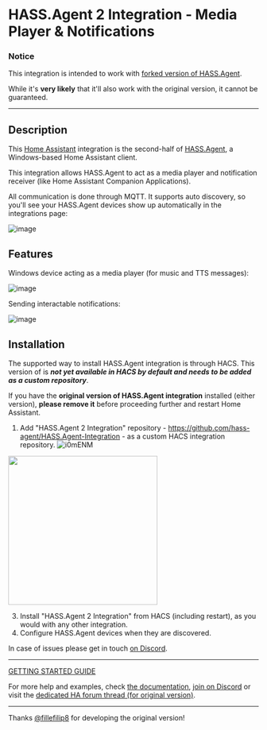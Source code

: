 # HASS.Agent 2 Integration - Media Player & Notifications

### Notice

This integration is intended to work with <a href="https://github.com/hass-agent/HASS.Agent" target="_blank">forked version of HASS.Agent</a>.

While it's **very likely** that it'll also work with the original version, it cannot be guaranteed.

----

## Description

This <a href="https://www.home-assistant.io" target="_blank">Home Assistant</a> integration is the second-half of <a href="https://github.com/hass-agent/HASS.Agent" target="_blank">HASS.Agent</a>, a Windows-based Home Assistant client.

This integration allows HASS.Agent to act as a media player and notification receiver (like Home Assistant Companion Applications). 

All communication is done through MQTT. It supports auto discovery, so you'll see your HASS.Agent devices show up automatically in the integrations page:

![image](https://user-images.githubusercontent.com/81011038/198246059-caa7f1cd-89f7-41f9-989e-724a1a67c2fe.png)

## Features
Windows device acting as a media player (for music and TTS messages):

![image](https://user-images.githubusercontent.com/81011038/198246217-cce288be-bbb7-4c5f-baff-510cc99c30b1.png)

Sending interactable notifications:

![image](https://user-images.githubusercontent.com/81011038/190643738-724dac45-4d03-4a19-a0e6-3a59b5de0aad.png)

## Installation

The supported way to install HASS.Agent integration is through HACS. This version of is ***not yet available in HACS by default and needs to be added as a custom repository***.

If you have the **original version of HASS.Agent integration** installed (either version), **please remove it** before proceeding further and restart Home Assistant.

1. Add "HASS.Agent 2 Integration" repository - https://github.com/hass-agent/HASS.Agent-Integration - as a custom HACS integration repository.
 ![i0mENM](https://github.com/amadeo-alex/HASS.Agent-Integration/assets/68441479/13e0f132-9b01-46f0-97c9-05f33f214aaf)
 <img src="https://github.com/amadeo-alex/HASS.Agent-Integration/assets/68441479/438a0dd7-975f-4cf3-a138-887fd4cf9eee" width="300" />

3. Install "HASS.Agent 2 Integration" from HACS (including restart), as you would with any other integration.
4. Configure HASS.Agent devices when they are discovered.

In case of issues please get in touch <a href="https://discord.gg/JfZj98xqJr" target="_blank">on Discord</a>.

----

[GETTING STARTED GUIDE](https://www.hass-agent.io/latest/getting-started/)

For more help and examples, check [the documentation](https://www.hass-agent.io/latest/), <a href="https://discord.gg/JfZj98xqJr" target="_blank">join on Discord</a> or visit the <a href="https://community.home-assistant.io/t/hass-agent-a-new-windows-based-client-to-receive-notifications-perform-quick-actions-and-much-more/369094" target="_blank">dedicated HA forum thread (for original version)</a>.

----

Thanks [@fillefilip8](https://github.com/fillefilip8) for developing the original version!
